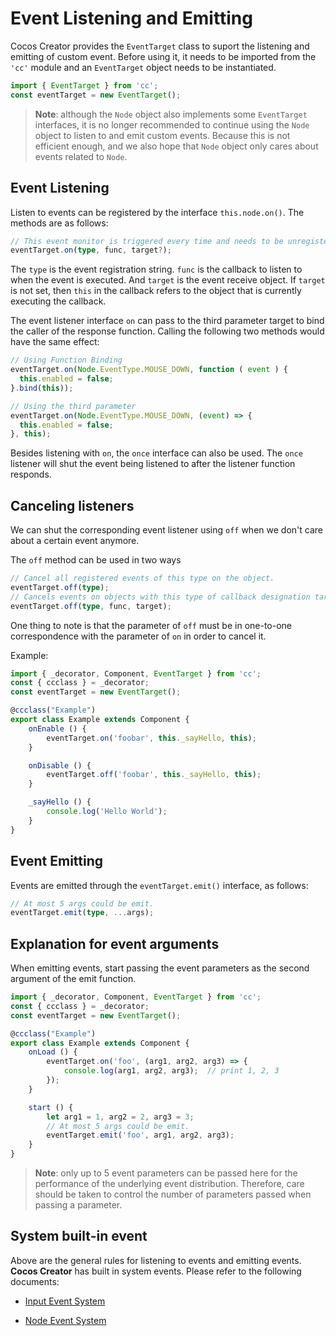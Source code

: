 # Event Listening and Emitting

Cocos Creator provides the `EventTarget` class to suport the listening and emitting of custom event. Before using it, it needs to be imported from the `'cc'` module and an `EventTarget` object needs to be instantiated.

```ts
import { EventTarget } from 'cc';
const eventTarget = new EventTarget();
```

> __Note__: although the `Node` object also implements some `EventTarget` interfaces, it is no longer recommended to continue using the `Node` object to listen to and emit custom events. Because this is not efficient enough, and we also hope that `Node` object only cares about events related to `Node`.

## Event Listening

Listen to events can be registered by the interface `this.node.on()`. The methods are as follows:

```ts
// This event monitor is triggered every time and needs to be unregistered manually.
eventTarget.on(type, func, target?);
```

The `type` is the event registration string. `func` is the callback to listen to when the event is executed. And `target` is the event receive object. If `target` is not set, then `this` in the callback refers to the object that is currently executing the callback.

The event listener interface `on` can pass to the third parameter target to bind the caller of the response function. Calling the following two methods would have the same effect:

```ts
// Using Function Binding
eventTarget.on(Node.EventType.MOUSE_DOWN, function ( event ) {
  this.enabled = false;
}.bind(this));

// Using the third parameter
eventTarget.on(Node.EventType.MOUSE_DOWN, (event) => {
  this.enabled = false;
}, this);
```

Besides listening with `on`, the `once` interface can also be used. The `once` listener will shut the event being listened to after the listener function responds.

## Canceling listeners

We can shut the corresponding event listener using `off` when we don't care about a certain event anymore.

The `off` method can be used in two ways

```ts
// Cancel all registered events of this type on the object.
eventTarget.off(type);
// Cancels events on objects with this type of callback designation target.
eventTarget.off(type, func, target);
```

One thing to note is that the parameter of `off` must be in one-to-one correspondence with the parameter of `on` in order to cancel it.

Example:

```ts
import { _decorator, Component, EventTarget } from 'cc';
const { ccclass } = _decorator;
const eventTarget = new EventTarget();

@ccclass("Example")
export class Example extends Component {
    onEnable () {
        eventTarget.on('foobar', this._sayHello, this);
    }

    onDisable () {
        eventTarget.off('foobar', this._sayHello, this);
    }

    _sayHello () {
        console.log('Hello World');
    }
}
```

## Event Emitting

Events are emitted through the `eventTarget.emit()` interface, as follows:

```ts
// At most 5 args could be emit.
eventTarget.emit(type, ...args);
```

## Explanation for event arguments

When emitting events, start passing the event parameters as the second argument of the emit function.

```ts
import { _decorator, Component, EventTarget } from 'cc';
const { ccclass } = _decorator;
const eventTarget = new EventTarget();

@ccclass("Example")
export class Example extends Component {
    onLoad () {
        eventTarget.on('foo', (arg1, arg2, arg3) => {
            console.log(arg1, arg2, arg3);  // print 1, 2, 3
        });
    }

    start () {
        let arg1 = 1, arg2 = 2, arg3 = 3;
        // At most 5 args could be emit.
        eventTarget.emit('foo', arg1, arg2, arg3);
    }
}
```

> __Note__: only up to 5 event parameters can be passed here for the performance of the underlying event distribution. Therefore, care should be taken to control the number of parameters passed when passing a parameter.

## System built-in event

Above are the general rules for listening to events and emitting events. __Cocos Creator__ has built in system events. Please refer to the following documents:

- [Input Event System](event-input.md)

- [Node Event System](event-node.md)
